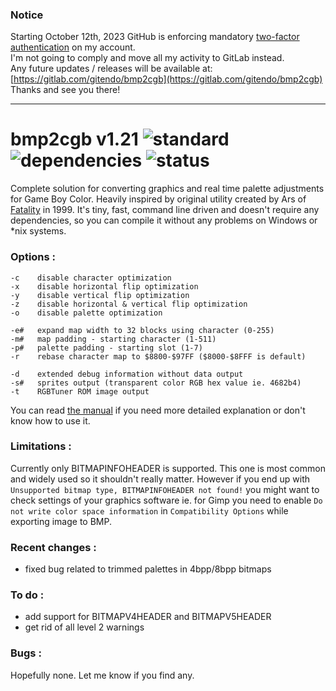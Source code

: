 ### Notice
Starting October 12th, 2023 GitHub is enforcing mandatory [two-factor authentication](https://github.blog/2023-03-09-raising-the-bar-for-software-security-github-2fa-begins-march-13/) on my account.  
I'm not going to comply and move all my activity to GitLab instead.  
Any future updates / releases will be available at: [https://gitlab.com/gitendo/bmp2cgb](https://gitlab.com/gitendo/bmp2cgb)  
Thanks and see you there!
___

# bmp2cgb v1.21 ![standard](https://img.shields.io/badge/standard-C11-blue.svg?longCache=true&style=flat) ![dependencies](https://img.shields.io/badge/dependencies-none-green.svg?longCache=true&style=flat) ![status](https://img.shields.io/badge/status-working-green.svg?longCache=true&style=flat)

Complete solution for converting graphics and real time palette adjustments for Game Boy Color. Heavily inspired by original utility created by Ars of [Fatality](http://speccy.info/Fatality) in 1999. It's tiny, fast, command line driven and doesn't require any dependencies, so you can compile it without any problems on Windows or *nix systems.


### Options :
```
-c    disable character optimization
-x    disable horizontal flip optimization
-y    disable vertical flip optimization
-z    disable horizontal & vertical flip optimization
-o    disable palette optimization

-e#   expand map width to 32 blocks using character (0-255)
-m#   map padding - starting character (1-511)
-p#   palette padding - starting slot (1-7)
-r    rebase character map to $8800-$97FF ($8000-$8FFF is default)

-d    extended debug information without data output
-s#   sprites output (transparent color RGB hex value ie. 4682b4)
-t    RGBTuner ROM image output
```

You can read [the manual](MANUAL.md) if you need more detailed explanation or don't know how to use it.

### Limitations :
Currently only BITMAPINFOHEADER is supported. This one is most common and widely used so it shouldn't really matter. However if you end up with `Unsupported bitmap type, BITMAPINFOHEADER not found!` you might want to check settings of your graphics software ie. for Gimp you need to enable `Do not write color space information` in `Compatibility Options` while exporting image to BMP.

### Recent changes :
- fixed bug related to trimmed palettes in 4bpp/8bpp bitmaps

### To do :
- add support for BITMAPV4HEADER and BITMAPV5HEADER
- get rid of all level 2 warnings

### Bugs :
Hopefully none. Let me know if you find any.
